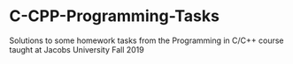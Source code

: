 # C-CPP-Programming-Tasks
Solutions to some homework tasks from the Programming in C/C++ course taught at Jacobs University Fall 2019
